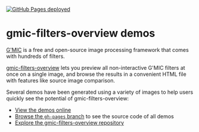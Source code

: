 [![GitHub Pages deployed](https://img.shields.io/badge/GitHub_Pages-deployed-2eba4e?logo=github&labelColor=32383f)](http://jpfleury.github.io/gfo-demos/)

# gmic-filters-overview demos

[G'MIC](https://gmic.eu) is a free and open-source image processing framework that comes with hundreds of filters.

[gmic-filters-overview](https://github.com/jpfleury/gmic-filters-overview) lets you preview all non-interactive G'MIC filters at once on a single image, and browse the results in a convenient HTML file with features like source image comparison.

Several demos have been generated using a variety of images to help users quickly see the potential of gmic-filters-overview:

- [View the demos online](http://jpfleury.github.io/gfo-demos/)
- [Browse the `gh-pages` branch](https://github.com/jpfleury/gfo-demos/tree/gh-pages) to see the source code of all demos
- [Explore the gmic-filters-overview repository](https://github.com/jpfleury/gmic-filters-overview)
